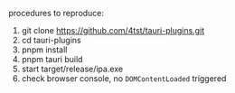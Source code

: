
procedures to reproduce:
1. git clone https://github.com/4tst/tauri-plugins.git
2. cd tauri-plugins
3. pnpm install
4. pnpm tauri build
5. start target/release/ipa.exe
6. check browser console, no `DOMContentLoaded` triggered
